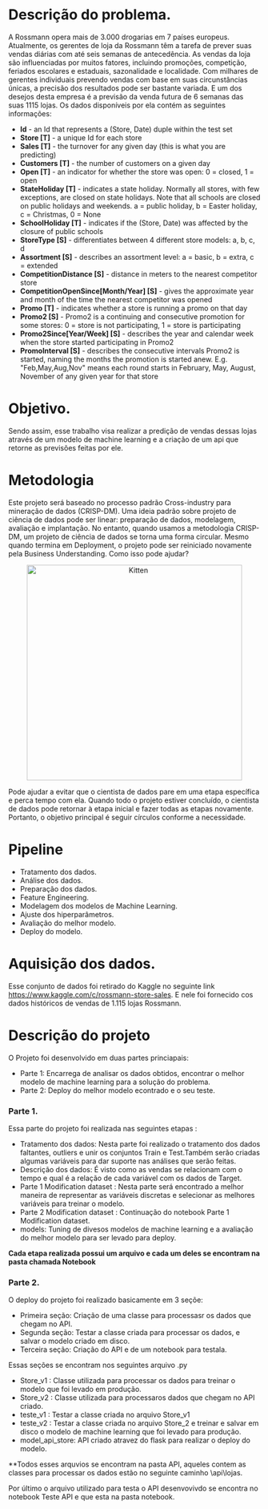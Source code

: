 # Descrição do problema.
 
A Rossmann opera mais de 3.000 drogarias em 7 países europeus. Atualmente, os gerentes de loja da Rossmann têm a tarefa de prever suas vendas diárias com até seis semanas de antecedência. As vendas da loja são influenciadas por muitos fatores, incluindo promoções, competição, feriados escolares e estaduais, sazonalidade e localidade. Com milhares de gerentes individuais prevendo vendas com base em suas circunstâncias únicas, a precisão dos resultados pode ser bastante variada. E um dos desejos desta empresa é a previsão da venda futura de 6 semanas das suas 1115 lojas. Os dados disponíveis por ela contém as seguintes informações: 
 
* **Id** - an Id that represents a (Store, Date) duple within the test set
* **Store [T]** - a unique Id for each store
* **Sales [T]** - the turnover for any given day (this is what you are predicting)
* **Customers [T]** - the number of customers on a given day
* **Open [T]** - an indicator for whether the store was open: 0 = closed, 1 = open
* **StateHoliday [T]** - indicates a state holiday. Normally all stores, with few exceptions, are closed on state holidays. Note that all schools are closed on public holidays and weekends. a = public holiday, b = Easter holiday, c = Christmas, 0 = None
* **SchoolHoliday [T]** - indicates if the (Store, Date) was affected by the closure of public schools
* **StoreType [S]** - differentiates between 4 different store models: a, b, c, d
* **Assortment [S]** - describes an assortment level: a = basic, b = extra, c = extended
* **CompetitionDistance [S]** - distance in meters to the nearest competitor store
* **CompetitionOpenSince[Month/Year] [S]** - gives the approximate year and month of the time the nearest competitor was opened
* **Promo [T]** - indicates whether a store is running a promo on that day
* **Promo2 [S]** - Promo2 is a continuing and consecutive promotion for some stores: 0 = store is not participating, 1 = store is participating
* **Promo2Since[Year/Week] [S]** - describes the year and calendar week when the store started participating in Promo2
* **PromoInterval [S]** - describes the consecutive intervals Promo2 is started, naming the months the promotion is started anew. E.g. "Feb,May,Aug,Nov" means each round starts in February, May, August, November of any given year for that store
 
# Objetivo.
 
Sendo assim, esse trabalho visa realizar a predição de vendas dessas lojas através de um modelo de machine learning e a criação de um api que retorne as previsões feitas por ele.  
 
# Metodologia
 
Este projeto será baseado no processo padrão Cross-industry para mineração de dados (CRISP-DM). Uma ideia padrão sobre projeto de ciência de dados pode ser linear: preparação de dados, modelagem, avaliação e implantação. No entanto, quando usamos a metodologia CRISP-DM, um projeto de ciência de dados se torna uma forma circular. Mesmo quando termina em Deployment, o projeto pode ser reiniciado novamente pela Business Understanding. Como isso pode ajudar?
 
 
<p align="center">
    <img src="https://upload.wikimedia.org/wikipedia/commons/b/b9/CRISP-DM_Process_Diagram.png" alt="Kitten" title="A cute kitten" width="430" height="430" />
</p>
 
Pode ajudar a evitar que o cientista de dados pare em uma etapa específica e perca tempo com ela. Quando todo o projeto estiver concluído, o cientista de dados pode retornar à etapa inicial e fazer todas as etapas novamente. Portanto, o objetivo principal é seguir círculos conforme a necessidade. 
 
# Pipeline
 
* Tratamento dos dados.
* Análise dos dados.
* Preparação dos dados.
* Feature Engineering.
* Modelagem dos modelos de Machine Learning.
* Ajuste dos hiperparâmetros.
* Avaliação do melhor modelo. 
* Deploy do modelo.
 
# Aquisição dos dados.
 
Esse conjunto de dados foi retirado do Kaggle no seguinte link https://www.kaggle.com/c/rossmann-store-sales. E nele foi fornecido cos dados históricos de vendas de 1.115 lojas Rossmann. 
 
# Descrição do projeto

O Projeto foi desenvolvido em duas partes princiapais:

* Parte 1: Encarrega de analisar os dados obtidos, encontrar o melhor modelo de machine learning para a solução do problema.
* Parte 2: Deploy do melhor modelo econtrado e o seu teste. 

 
### Parte 1.
Essa parte do projeto foi realizada nas seguintes etapas :
* Tratamento dos dados: Nesta parte foi realizado o tratamento dos dados faltantes, outliers e unir os conjuntos Train e Test.Também serão criadas algumas variáveis para dar suporte nas análises que serão feitas.
* Descrição dos dados: É visto como as vendas se relacionam com o tempo e qual é a relação de cada variável com os dados de Target.
* Parte 1 Modification dataset : Nesta parte será encontrado a melhor maneira de representar as variáveis discretas e selecionar as melhores variáveis para treinar o modelo.
* Parte 2 Modification dataset : Continuação do notebook Parte 1 Modification dataset.
* models: Tuning de divesos modelos de machine learning e a avaliação do melhor modelo para ser levado para deploy.
 
**Cada etapa realizada possui um arquivo e cada um deles se encontram na pasta chamada Notebook**
 
### Parte 2.

O deploy do projeto foi realizado basicamente em 3 seçõe:
* Primeira seção: Criação de uma classe para processasr os dados que chegam no API.
* Segunda seção: Testar a classe criada para processar os dados, e salvar o modelo criado em disco.
* Terceira seção: Criação do API e de um notebook para testala.

Essas seções se encontram nos seguintes arquivo .py

* Store_v1 : Classe utilizada para processar os dados para treinar o modelo que foi levado em produção.
* Store_v2 : Classe utilizada para processaros dados que chegam no API criado.
* teste_v1 : Testar a classe criada no arquivo Store_v1
* teste_v2 : Testar a classe criada no arquivo Store_2 e treinar e salvar em disco o modelo de machine learning que foi levado para produção.
* model_api_store: API criado atravez do flask para realizar o deploy do modelo.

**Todos esses arquvios se encontram na pasta API, aqueles contem as classes para processar os dados estão no seguinte caminho \api\lojas.

Por último o arquivo utilizado para testa o API desenvovivdo se encontra no notebook Teste API e que esta na pasta notebook.

 
 
 
 
 
 
 
 
 
